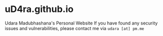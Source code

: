 # uD4ra.github.io
Udara Madubhashana's Personal Website
If you have found any security issues and vulnerabilities, please contact me via ```udara [at] pm.me```
